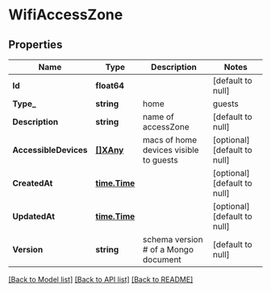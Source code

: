 # WifiAccessZone

## Properties
Name | Type | Description | Notes
------------ | ------------- | ------------- | -------------
**Id** | **float64** |  | [default to null]
**Type_** | **string** | home | guests | internetAccessOnly | [default to null]
**Description** | **string** | name of accessZone | [default to null]
**AccessibleDevices** | [**[]XAny**](x-any.md) | macs of home devices visible to guests | [optional] [default to null]
**CreatedAt** | [**time.Time**](time.Time.md) |  | [optional] [default to null]
**UpdatedAt** | [**time.Time**](time.Time.md) |  | [optional] [default to null]
**Version** | **string** | schema version # of a Mongo document | [default to null]

[[Back to Model list]](../README.md#documentation-for-models) [[Back to API list]](../README.md#documentation-for-api-endpoints) [[Back to README]](../README.md)


